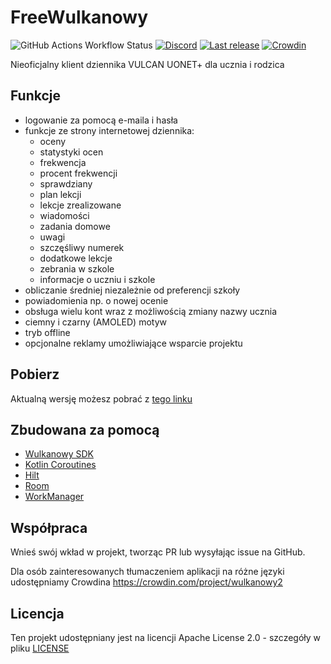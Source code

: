 # FreeWulkanowy

![GitHub Actions Workflow Status](https://img.shields.io/github/actions/workflow/status/Pengwius/freewulkanowy/.github%2Fworkflows%2Ftest.yml)
[![Discord](https://img.shields.io/discord/390889354199040011.svg?style=flat-square)](https://discord.gg/vccAQBr)
[![Last release](https://img.shields.io/github/release/Pengwius/freewulkanowy.svg?logo=github&style=flat-square)](https://github.com/Pengwius/freewulkanowy/releases)
[![Crowdin](https://badges.crowdin.net/wulkanowy2/localized.svg)](https://translate.wulkanowy.net.pl)

Nieoficjalny klient dziennika VULCAN UONET+ dla ucznia i rodzica

## Funkcje

-   logowanie za pomocą e-maila i hasła
-   funkcje ze strony internetowej dziennika:
    -   oceny
    -   statystyki ocen
    -   frekwencja
    -   procent frekwencji
    -   sprawdziany
    -   plan lekcji
    -   lekcje zrealizowane
    -   wiadomości
    -   zadania domowe
    -   uwagi
    -   szczęśliwy numerek
    -   dodatkowe lekcje
    -   zebrania w szkole
    -   informacje o uczniu i szkole
-   obliczanie średniej niezależnie od preferencji szkoły
-   powiadomienia np. o nowej ocenie
-   obsługa wielu kont wraz z możliwością zmiany nazwy ucznia
-   ciemny i czarny (AMOLED) motyw
-   tryb offline
-   opcjonalne reklamy umożliwiające wsparcie projektu

## Pobierz

Aktualną wersję możesz pobrać z [tego linku](https://github.com/Pengwius/freewulkanowy/releases/latest/download/freewulkanowy.apk)

## Zbudowana za pomocą

-   [Wulkanowy SDK](https://github.com/wulkanowy/sdk)
-   [Kotlin Coroutines](https://kotlinlang.org/docs/reference/coroutines-overview.html)
-   [Hilt](https://dagger.dev/hilt/)
-   [Room](https://developer.android.com/topic/libraries/architecture/room)
-   [WorkManager](https://developer.android.com/topic/libraries/architecture/workmanager)

## Współpraca

Wnieś swój wkład w projekt, tworząc PR lub wysyłając issue na GitHub.

Dla osób zainteresowanych tłumaczeniem aplikacji na różne języki udostępniamy Crowdina
https://crowdin.com/project/wulkanowy2

## Licencja

Ten projekt udostępniany jest na licencji Apache License 2.0 - szczegóły w pliku [LICENSE](LICENSE)

